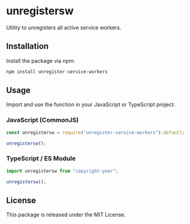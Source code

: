 # unregistersw

Utility to unregisters all active service workers.

## Installation

Install the package via npm:

```sh
npm install unregister-service-workers
```

## Usage

Import and use the function in your JavaScript or TypeScript project:

### JavaScript (CommonJS)
```js
const unregistersw = require("unregister-service-workers").default;

unregistersw();
```

### TypeScript / ES Module
```ts
import unregistersw from "copyright-year";

unregistersw();
```

## License

This package is released under the MIT License.
